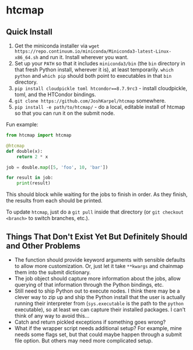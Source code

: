 # htcmap


## Quick Install

1. Get the miniconda installer via `wget https://repo.continuum.io/miniconda/Miniconda3-latest-Linux-x86_64.sh` and run it.
   Install wherever you want.
1. Set up your `PATH` so that it includes `miniconda3/bin` (the `bin` directory in that fresh Python install, wherever it is), at least temporarily.
   `which python` and `which pip` should both point to executables in that `bin` directory.
1. `pip install cloudpickle toml htcondor==8.7.9rc3` - install cloudpickle, toml, and the HTCondor bindings.
1. `git clone https://github.com/JoshKarpel/htcmap` somewhere.
1. `pip install -e path/to/htcmap/` - do a local, editable install of htcmap so that you can run it on the submit node.

Fun example:
```python
from htcmap import htcmap

@htcmap
def double(x):
    return 2 * x

job = double.map([5, 'foo', 10, 'bar'])

for result in job:
    print(result)
```
This should block while waiting for the jobs to finish in order.
As they finish, the results from each should be printed.

To update `htcmap`, just do a `git pull` inside that directory (or `git checkout <branch>` to switch branches, etc.).


## Things That Don't Exist Yet But Definitely Should and Other Problems

* The function should provide keyword arguments with sensible defaults to allow more customization.
  Or, just let it take `**kwargs` and chainmap them into the submit dictionary.
* The job object should capture more information about the jobs, allow querying of that information through the Python bindings, etc.
* Still need to ship Python out to execute nodes.
  I think there may be a clever way to zip up and ship the Python install that the user is actually running their interpreter from (`sys.executable` is the path to the `python` executable), so at least we can capture their installed packages.
  I can't think of any way to avoid this...
* Catch and return pickled exceptions if something goes wrong?
* What if the wrapper script needs additional setup?
  For example, mine needs some flags set, but that could maybe happen through a submit file option.
  But others may need more complicated setup.
